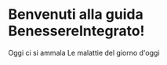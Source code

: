 # Benvenuti alla guida BenessereIntegrato!

Oggi ci si ammala Le malattie del giorno d'oggi 
<!--stackedit_data:
eyJoaXN0b3J5IjpbNDM5MzI1Mzc0XX0=
-->